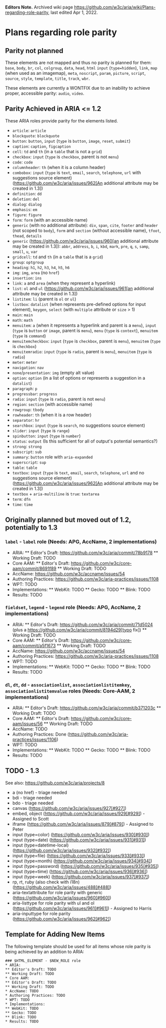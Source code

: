 **Editors Note.** Archived wiki page https://github.com/w3c/aria/wiki/Plans-regarding-role-parity, last edited Apr 1, 2022.

# Plans regarding role parity

## Parity not planned

These elements are not mapped and thus no parity is planned for them: `base`, `body`, `br`, `col`, `colgroup`, `data`, `head`, `html` `input` (`type=hidden`), `link`, `map` (when used as an imagemap), `meta`, `noscript`, `param`, `picture`, `script`, `source`, `style`, `template`, `title`, `track`, `wbr`.

These elements are currently a WONTFIX due to an inability to achieve proper, accessible parity: `audio`, `video`.

## Parity Achieved in ARIA &lt;= 1.2

These ARIA roles provide parity for the elements listed.

* `article`: `article`
* `blockquote`: `blockquote`
* `button`: `button`, `input` (`type` is `button`, `image`, `reset`, `submit`)
* `caption`: `caption`, `figcaption`
* `cell`: `td` and `th` (in a `table` that is not a `grid`)
* `checkbox`: `input` (`type` is `checkbox`, parent is not `menu`)
* `code`: `code`
* `columnheader`: `th` (when it is a column header)
* `combobox`: `input` (`type` is `text`, `email`, `search`, `telephone`, `url` with suggestions source element) (https://github.com/w3c/aria/issues/962[An additional attribute may be created in 1.3])
* `definition`: `dd`
* `deletion`: `del`
* `dialog`: `dialog`
* `emphasis`: `em`
* `figure`: `figure`
* `form`: `form` (with an accessible name)
* `generic` (with no additional attribute): `div`, `span`, `cite`, `footer` and `header` (not scoped to `body`), `form` and `section` (without accessible name), `tfoot`, `thead`, `details`
* `generic` (https://github.com/w3c/aria/issues/960[an additional attribute may be created in 1.3]): `abbr`, `address`, `b`, `i`, `kbd`, `mark`, `pre`, `q`, `s`, `samp`, `small`, `u`, `var`
* `gridcell`: `td` and `th` (in a `table` that is a `grid`)
* `group`: `optgroup`
* `heading`: `h1`, `h2`, `h3`, `h4`, `h5`, `h6`
* `img`: `img`, `area` (no `href`)
* `insertion`: `ins`
* `link`: `a` and `area` (when they represent a hyperlink)
* `list`: `ol` and `ul` (https://github.com/w3c/aria/issues/961[an additional attribute may be created in 1.3])
* `listitem`: `li` (parent is `ol` or `ul`)
* `listbox`: `datalist` (when represents pre-defined options for input element), `keygen`, `select` (with `multiple` attribute or `size` > 1)
* `main`: `main`
* `math`: `math`
* `menuitem`: `a` (when it represents a hyperlink and parent is a `menu`), `input` (`type` is `button` or `image`, parent is `menu`), `menu` (`type` is `context`), `menuitem` (`type` is `command`)
* `menuitemcheckbox`: `input` (`type` is `checkbox`, parent is `menu`), `menuitem` (`type` is `checkbox`)
* `menuitemradio`: `input` (`type` is `radio`, parent is `menu`), `menuitem` (`type` is `radio`)
* `meter`: `meter`
* `navigation`: `nav`
* `none`/`presentation`: `img` (empty alt value)
* `option`: `option` (in a list of options or represents a suggestion in a `datalist`)
* `paragraph`: `p`
* `progressbar`: `progress`
* `radio`: `input` (`type` is `radio`, parent is not `menu`)
* `region`: `section` (with accessible name)
* `rowgroup`: `tbody`
* `rowheader`: `th` (when it is a row header)
* `separator`: `hr`
* `searchbox`: `input` (`type` is `search`, no suggestions source element)
* `slider`: `input` (`type` is `range`)
* `spinbutton`: `input` (`type` is `number`)
* `status`: `output` (Is this sufficient for all of output's potential semantics?)
* `strong`: `strong`
* `subscript`: `sub`
* `summary`: `button` role with `aria-expanded`
* `superscript`: `sup`
* `table`: `table`
* `textbox`: `input` (`type` is `text`, `email`, `search`, `telephone`, `url` and no suggestions source element) (https://github.com/w3c/aria/issues/962[An additional attribute may be created in 1.3])
* `textbox` + `aria-multiline` is `true`: `textarea`
* `term`: `dfn`
* `time`: `time`

## Originally planned but moved out of 1.2, potentially to 1.3

### `label` - `label` role (Needs: APG, AccName, 2 implementations)

* ARIA:
** Editor's Draft: https://github.com/w3c/aria/commit/78b9178
** Working Draft: TODO
* Core AAM:
** Editor's Draft: https://github.com/w3c/core-aam/commit/8691f89
** Working Draft: TODO
* AccName: https://github.com/w3c/accname/issues/54
* Authoring Practices: https://github.com/w3c/aria-practices/issues/1108
* WPT: TODO
* Implementations:
** WebKit: TODO
** Gecko: TODO
** Blink: TODO
* Results: TODO

### `fieldset`, `legend` - `legend` role (Needs: APG, AccName, 2 implementations)
* ARIA:
** Editor's Draft: https://github.com/w3c/aria/commit/71d5024 (plus a https://github.com/w3c/aria/commit/8194d29[typo fix])
** Working Draft: TODO
* Core AAM:
** Editor's Draft: https://github.com/w3c/core-aam/commit/a5f1673
** Working Draft: TODO
* AccName: https://github.com/w3c/accname/issues/54
* Authoring Practices: https://github.com/w3c/aria-practices/issues/1108
* WPT: TODO
* Implementations:
** WebKit: TODO
** Gecko: TODO
** Blink: TODO
* Results: TODO

### `dl`, `dt`, `dd` - `associationlist`, `associationlistitemkey`, `associationlistitemvalue` roles (Needs: Core-AAM, 2 implementations)
* ARIA:
** Editor's Draft: https://github.com/w3c/aria/commit/b371203c
** Working Draft: TODO
* Core AAM:
** Editor's Draft: https://github.com/w3c/core-aam/issues/56
** Working Draft: TODO
* AccName: TODO
* Authoring Practices: Done (https://github.com/w3c/aria-practices/issues/1106)
* WPT: TODO
* Implementations:
** WebKit: TODO
** Gecko: TODO
** Blink: TODO
* Results: TODO

## TODO - 1.3

See also: https://github.com/w3c/aria/projects/8

* a (no href) - triage needed
* bdi - triage needed
* bdo - triage needed
* canvas (https://github.com/w3c/aria/issues/927[#927])
* embed, object (https://github.com/w3c/aria/issues/929[#929]) - Assigned to Scott
* iframe (https://github.com/w3c/aria/issues/879[#879]) - Assigned to Peter
* input (type=color) (https://github.com/w3c/aria/issues/930[#930])
* input (type=date) (https://github.com/w3c/aria/issues/931[#931])
* input (type=datetime-local) (https://github.com/w3c/aria/issues/932[#932])
* input (type=file) (https://github.com/w3c/aria/issues/933[#933])
* input (type=month) (https://github.com/w3c/aria/issues/934[#934])
* input (type=password) (https://github.com/w3c/aria/issues/935[#935])
* input (type=time) (https://github.com/w3c/aria/issues/936[#936])
* input (type=week) (https://github.com/w3c/aria/issues/937[#937])
* rp, rt, ruby (also check with i18n) (https://github.com/w3c/aria/issues/488[#488])
* aria-textattribute for role parity with generic (https://github.com/w3c/aria/issues/960[#960])
* aria-listtype for role parity with ul and ol (https://github.com/w3c/aria/issues/961[#961]) - Assigned to Harris
* aria-inputtype for role parity (https://github.com/w3c/aria/issues/962[#962])

## Template for Adding New Items

The following template should be used for all items whose role parity is being achieved by an addition to ARIA:

```
### $HTML_ELEMENT - $NEW_ROLE role
* ARIA:
** Editor's Draft: TODO
** Working Draft: TODO
* Core AAM:
** Editor's Draft: TODO
** Working Draft: TODO
* AccName: TODO
* Authoring Practices: TODO
* WPT: TODO
* Implementations:
** WebKit: TODO
** Gecko: TODO
** Blink: TODO
* Results: TODO
```
